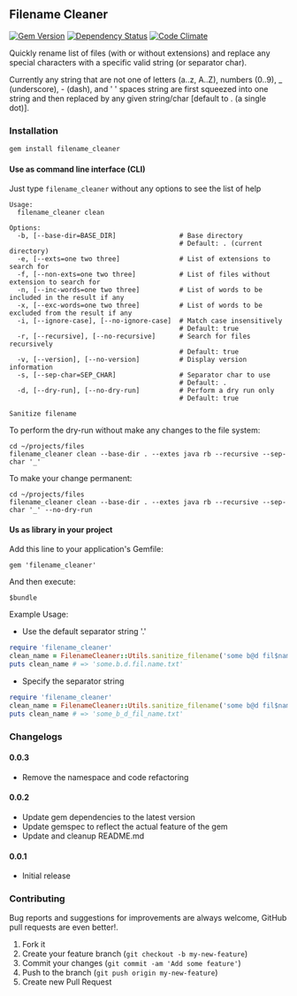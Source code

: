 ## Filename Cleaner

[![Gem Version](https://badge.fury.io/rb/filename_cleaner.svg)](http://badge.fury.io/rb/filename_cleaner)
[![Dependency Status](https://gemnasium.com/agilecreativity/filename_cleaner.png)](https://gemnasium.com/agilecreativity/filename_cleaner)
[![Code Climate](https://codeclimate.com/github/agilecreativity/filename_cleaner.png)](https://codeclimate.com/github/agilecreativity/filename_cleaner)

Quickly rename list of files (with or without extensions) and replace any special characters with
a specific valid string (or separator char).

Currently any string that are not one of letters (a..z, A..Z),
numbers (0..9), _ (underscore), - (dash), and ' ' spaces string
are first squeezed into one string and then replaced by any given string/char [default to . (a single dot)].

### Installation

```sh
gem install filename_cleaner
```

#### Use as command line interface (CLI)

Just type `filename_cleaner` without any options to see the list of help

```
Usage:
  filename_cleaner clean

Options:
  -b, [--base-dir=BASE_DIR]                # Base directory
                                           # Default: . (current directory)
  -e, [--exts=one two three]               # List of extensions to search for
  -f, [--non-exts=one two three]           # List of files without extension to search for
  -n, [--inc-words=one two three]          # List of words to be included in the result if any
  -x, [--exc-words=one two three]          # List of words to be excluded from the result if any
  -i, [--ignore-case], [--no-ignore-case]  # Match case insensitively
                                           # Default: true
  -r, [--recursive], [--no-recursive]      # Search for files recursively
                                           # Default: true
  -v, [--version], [--no-version]          # Display version information
  -s, [--sep-char=SEP_CHAR]                # Separator char to use
                                           # Default: .
  -d, [--dry-run], [--no-dry-run]          # Perform a dry run only
                                           # Default: true

Sanitize filename
```

To perform the dry-run without make any changes to the file system:

```
cd ~/projects/files
filename_cleaner clean --base-dir . --extes java rb --recursive --sep-char '_'
```

To make your change permanent:

```
cd ~/projects/files
filename_cleaner clean --base-dir . --extes java rb --recursive --sep-char '_' --no-dry-run
```

#### Us as library in your project

Add this line to your application's Gemfile:

```
gem 'filename_cleaner'
```

And then execute:

```
$bundle
```

Example Usage:

- Use the default separator string '.'

```ruby
require 'filename_cleaner'
clean_name = FilenameCleaner::Utils.sanitize_filename('some b@d fil$name.txt')
puts clean_name # => 'some.b.d.fil.name.txt'

```

- Specify the separator string

```ruby
require 'filename_cleaner'
clean_name = FilenameCleaner::Utils.sanitize_filename('some b@d fil$name.txt', '_')
puts clean_name # => 'some_b_d_fil_name.txt'

```

### Changelogs

#### 0.0.3

- Remove the namespace and code refactoring

#### 0.0.2

- Update gem dependencies to the latest version
- Update gemspec to reflect the actual feature of the gem
- Update and cleanup README.md

#### 0.0.1

- Initial release

### Contributing

Bug reports and suggestions for improvements are always welcome,
GitHub pull requests are even better!.

1. Fork it
2. Create your feature branch (`git checkout -b my-new-feature`)
3. Commit your changes (`git commit -am 'Add some feature'`)
4. Push to the branch (`git push origin my-new-feature`)
5. Create new Pull Request

[agile_utils]: https://rubygems.org/gems/agile_utils
[rubocop]: https://github.com/bbatsov/rubocop
